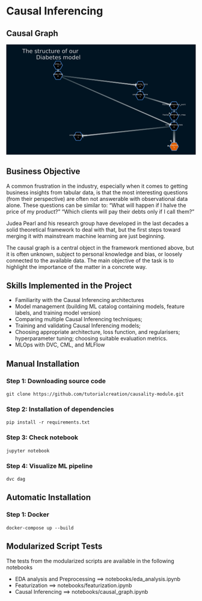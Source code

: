 # Causal Inferencing

## Causal Graph
![Test Image 4](images/final_model.jpg)


## Business Objective
A common frustration in the industry, especially when it comes to getting business insights from tabular data, is that the most interesting questions (from their perspective) are often not answerable with observational data alone. These questions can be similar to:
“What will happen if I halve the price of my product?”
“Which clients will pay their debts only if I call them?”

Judea Pearl and his research group have developed in the last decades a solid theoretical framework to deal with that, but the first steps toward merging it with mainstream machine learning are just beginning. 

The causal graph is a central object in the framework mentioned above, but it is often unknown, subject to personal knowledge and bias, or loosely connected to the available data. The main objective of the task is to highlight the importance of the matter in a concrete way.

## Skills Implemented in the Project
* Familiarity with the Causal Inferencing architectures
* Model management (building ML catalog containing models, feature labels, and training model version)
* Comparing multiple Causal Inferencing techniques; 
* Training and validating Causal Inferencing models; 
* Choosing appropriate architecture, loss function, and regularisers; hyperparameter tuning; choosing suitable evaluation metrics. 
* MLOps  with DVC, CML, and MLFlow


## Manual Installation
### Step 1: Downloading source code
```
git clone https://github.com/tutorialcreation/causality-module.git
```
### Step 2: Installation of dependencies
```
pip install -r requirements.txt
```
### Step 3: Check notebook
```
jupyter notebook
```
### Step 4: Visualize ML pipeline
```
dvc dag
```

## Automatic Installation
### Step 1: Docker
```
docker-compose up --build
```

## Modularized Script Tests
The tests from the modularized scripts are available in the following notebooks
* EDA analysis and Preprocessing ==> notebooks/eda_analysis.ipynb
* Featurization ==> notebooks/featurization.ipynb
* Causal Inferencing ==> notebooks/causal_graph.ipynb

